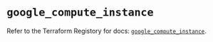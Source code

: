 # `google_compute_instance`

Refer to the Terraform Registory for docs: [`google_compute_instance`](https://registry.terraform.io/providers/hashicorp/google-beta/5.5.0/docs/resources/google_compute_instance).
